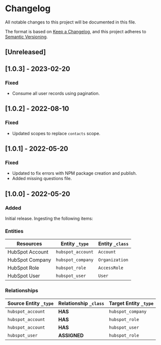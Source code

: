 # Changelog

All notable changes to this project will be documented in this file.

The format is based on [Keep a Changelog](https://keepachangelog.com/en/1.0.0/),
and this project adheres to
[Semantic Versioning](https://semver.org/spec/v2.0.0.html).

## [Unreleased]

## [1.0.3] - 2023-02-20

### Fixed

- Consume all user records using pagination.

## [1.0.2] - 2022-08-10

### Fixed

- Updated scopes to replace `contacts` scope.

## [1.0.1] - 2022-05-20

### Fixed

- Updated to fix errors with NPM package creation and publish.
- Added missing questions file.

## [1.0.0] - 2022-05-20

### Added

Initial release. Ingesting the following items:

### Entities

| Resources       | Entity `_type`    | Entity `_class` |
| --------------- | ----------------- | --------------- |
| HubSpot Account | `hubspot_account` | `Account`       |
| HubSpot Company | `hubspot_company` | `Organization`  |
| HubSpot Role    | `hubspot_role`    | `AccessRole`    |
| HubSpot User    | `hubspot_user`    | `User`          |

### Relationships

| Source Entity `_type` | Relationship `_class` | Target Entity `_type` |
| --------------------- | --------------------- | --------------------- |
| `hubspot_account`     | **HAS**               | `hubspot_company`     |
| `hubspot_account`     | **HAS**               | `hubspot_role`        |
| `hubspot_account`     | **HAS**               | `hubspot_user`        |
| `hubspot_user`        | **ASSIGNED**          | `hubspot_role`        |
